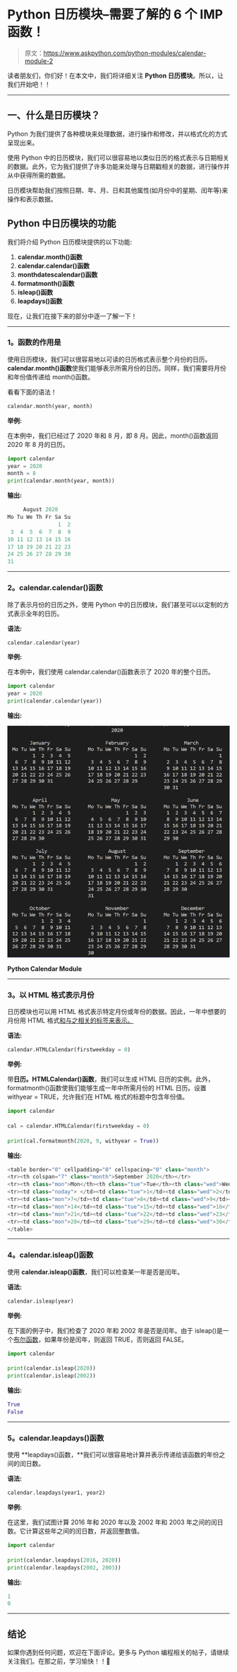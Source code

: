 # Python 日历模块–需要了解的 6 个 IMP 函数！

> 原文：<https://www.askpython.com/python-modules/calendar-module-2>

读者朋友们，你们好！在本文中，我们将详细关注 **Python 日历模块**。所以，让我们开始吧！！

* * *

## 一、什么是日历模块？

Python 为我们提供了各种模块来处理数据，进行操作和修改，并以格式化的方式呈现出来。

使用 Python 中的日历模块，我们可以很容易地以类似日历的格式表示与日期相关的数据。此外，它为我们提供了许多功能来处理与日期戳相关的数据，进行操作并从中获得所需的数据。

日历模块帮助我们按照日期、年、月、日和其他属性(如月份中的星期、闰年等)来操作和表示数据。

## Python 中日历模块的功能

我们将介绍 Python 日历模块提供的以下功能:

1.  **calendar.month()函数**
2.  **calendar.calendar()函数**
3.  **monthdatescalendar()函数**
4.  **formatmonth()函数**
5.  **isleap()函数**
6.  **leapdays()函数**

现在，让我们在接下来的部分中逐一了解一下！

* * *

### 1。函数的作用是

使用日历模块，我们可以很容易地以可读的日历格式表示整个月份的日历。 **calendar.month()函数**使我们能够表示所需月份的日历。同样，我们需要将月份和年份值传递给 month()函数。

看看下面的语法！

```py
calendar.month(year, month)

```

**举例:**

在本例中，我们已经过了 2020 年和 8 月，即 8 月。因此，month()函数返回 2020 年 8 月的日历。

```py
import calendar
year = 2020
month = 8  
print(calendar.month(year, month)) 

```

**输出:**

```py
     August 2020
Mo Tu We Th Fr Sa Su
                1  2
 3  4  5  6  7  8  9
10 11 12 13 14 15 16
17 18 19 20 21 22 23
24 25 26 27 28 29 30
31

```

* * *

### 2。calendar.calendar()函数

除了表示月份的日历之外，使用 Python 中的日历模块，我们甚至可以以定制的方式表示全年的日历。

**语法:**

```py
calendar.calendar(year)

```

**举例:**

在本例中，我们使用 calendar.calendar()函数表示了 2020 年的整个日历。

```py
import calendar
year = 2020
print(calendar.calendar(year))

```

**输出:**

![Python Calendar Module](img/7873184c59aec76a91aad5f542b91774.png)

**Python Calendar Module**

* * *

### 3。以 HTML 格式表示月份

日历模块也可以用 HTML 格式表示特定月份或年份的数据。因此，一年中想要的月份用 HTML 格式[和与之相关的标签来表示。](https://www.askpython.com/python-modules/htmlparser-in-python)

**语法:**

```py
calendar.HTMLCalendar(firstweekday = 0)

```

**举例:**

带**日历。HTMLCalendar()函数**，我们可以生成 HTML 日历的实例。此外，formatmonth()函数使我们能够生成一年中所需月份的 HTML 日历。设置 withyear = TRUE，允许我们在 HTML 格式的标题中包含年份值。

```py
import calendar 

cal = calendar.HTMLCalendar(firstweekday = 0) 

print(cal.formatmonth(2020, 9, withyear = True)) 

```

**输出:**

```py
<table border="0" cellpadding="0" cellspacing="0" class="month">
<tr><th colspan="7" class="month">September 2020</th></tr>
<tr><th class="mon">Mon</th><th class="tue">Tue</th><th class="wed">Wed</th><th class="thu">Thu</th><th class="fri">Fri</th><th class="sat">Sat</th><th class="sun">Sun</th></tr>
<tr><td class="noday"> </td><td class="tue">1</td><td class="wed">2</td><td class="thu">3</td><td class="fri">4</td><td class="sat">5</td><td class="sun">6</td></tr>
<tr><td class="mon">7</td><td class="tue">8</td><td class="wed">9</td><td class="thu">10</td><td class="fri">11</td><td class="sat">12</td><td class="sun">13</td></tr>
<tr><td class="mon">14</td><td class="tue">15</td><td class="wed">16</td><td class="thu">17</td><td class="fri">18</td><td class="sat">19</td><td class="sun">20</td></tr>
<tr><td class="mon">21</td><td class="tue">22</td><td class="wed">23</td><td class="thu">24</td><td class="fri">25</td><td class="sat">26</td><td class="sun">27</td></tr>
<tr><td class="mon">28</td><td class="tue">29</td><td class="wed">30</td><td class="noday"> </td><td class="noday"> </td><td class="noday"> </td><td class="noday"> </td></tr>
</table>

```

* * *

### 4。calendar.isleap()函数

使用 **calendar.isleap()函数**，我们可以检查某一年是否是闰年。

**语法:**

```py
calendar.isleap(year)

```

**举例:**

在下面的例子中，我们检查了 2020 年和 2002 年是否是闰年。由于 isleap()是一个[布尔函数](https://www.askpython.com/python/built-in-methods/python-bool-method)，如果年份是闰年，则返回 TRUE，否则返回 FALSE。

```py
import calendar 

print(calendar.isleap(2020)) 
print(calendar.isleap(2002)) 

```

**输出:**

```py
True
False

```

* * *

### 5。calendar.leapdays()函数

使用 **leapdays()函数，**我们可以很容易地计算并表示传递给该函数的年份之间的闰日数。

**语法:**

```py
calendar.leapdays(year1, year2)

```

**举例:**

在这里，我们试图计算 2016 年和 2020 年以及 2002 年和 2003 年之间的闰日数。它计算这些年之间的闰日数，并返回整数值。

```py
import calendar 

print(calendar.leapdays(2016, 2020)) 
print(calendar.leapdays(2002, 2003)) 

```

**输出:**

```py
1
0

```

* * *

## 结论

如果你遇到任何问题，欢迎在下面评论。更多与 Python 编程相关的帖子，请继续关注我们。在那之前，学习愉快！！🙂